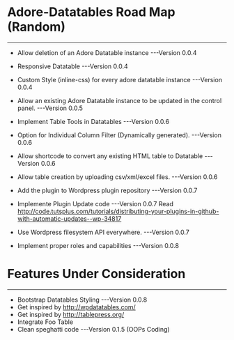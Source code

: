 # Adore-Datatables Road Map (Random)
-------------------------------------------------------------------------
* Allow deletion of an Adore Datatable instance ---Version 0.0.4
* Responsive Datatable ---Version 0.0.4
* Custom Style (inline-css) for every adore datatable instance ---Version 0.0.4 

* Allow an existing Adore Datatable instance to be updated in the control panel. ---Version 0.0.5
* Implement Table Tools in Datatables ---Version 0.0.6
* Option for Individual Column Filter (Dynamically generated). ---Version 0.0.6
* Allow shortcode to convert any existing HTML table to Datatable ---Version 0.0.6
* Allow table creation by uploading csv/xml/excel files. ---Version 0.0.6
* Add the plugin to Wordpress plugin repository ---Version 0.0.7
* Implemente Plugin Update code  ---Version 0.0.7 Read http://code.tutsplus.com/tutorials/distributing-your-plugins-in-github-with-automatic-updates--wp-34817
* Use Wordpress filesystem API everywhere. ---Version 0.0.7
* Implement proper roles and capabilities ---Version 0.0.8


# Features Under Consideration
-------------------------------------------------------------------------
* Bootstrap Datatables Styling  ---Version 0.0.8
* Get inspired by http://wpdatatables.com/ 
* Get inspired by http://tablepress.org/
* Integrate Foo Table
* Clean speghatti code  ---Version 0.1.5 (OOPs Coding)

